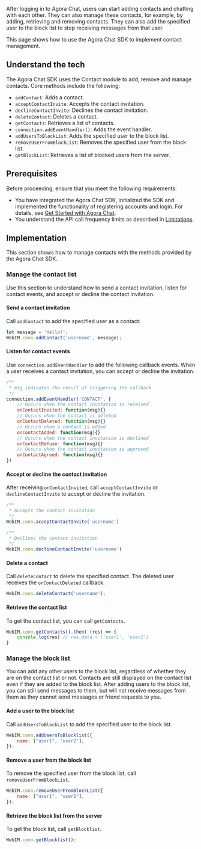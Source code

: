 After logging in to Agora Chat, users can start adding contacts and chatting with each other. They can also manage these contacts, for example, by adding, retrieving and removing contacts. They can also add the specified user to the block list to stop receiving messages from that user.

This page shows how to use the Agora Chat SDK to implement contact management.

## Understand the tech

The Agora Chat SDK uses the Contact module to add, remove and manage contacts. Core methods include the following:

- `addContact`: Adds a contact.
- `acceptContactInvite`: Accepts the contact invitation.
- `declineContactInvite`: Declines the contact invitation.
- `deleteContact`: Deletes a contact.
- `getContacts`: Retrieves a list of contacts.
- `connection.addEventHandler()`: Adds the event handler.
- `addUsersToBlockList`: Adds the specified user to the block list.
- `removeUserFromBlockList`: Removes the specified user from the block list.
- `getBlockList`: Retrieves a list of blocked users from the server.

## Prerequisites

Before proceeding, ensure that you meet the following requirements:

- You have integrated the Agora Chat SDK, initialized the SDK and implemented the functionality of registering accounts and login. For details, see [Get Started with Agora Chat](./agora_chat_get_started_web?platform=Web).
- You understand the API call frequency limits as described in [Limitations](./agora_chat_limitation?platform=Web).

## Implementation

This section shows how to manage contacts with the methods provided by the Agora Chat SDK.

### Manage the contact list

Use this section to understand how to send a contact invitation, listen for contact events, and accept or decline the contact invitation.

#### Send a contact invitation

Call `addContact` to add the specified user as a contact:

```javascript
let message = 'Hello!';
WebIM.conn.addContact('username', message);   
```

#### Listen for contact events

Use `connection.addEventHandler` to add the following callback events. When a user receives a contact invitation, you can accept or decline the invitation.

```javascript
/**
 * msg indicates the result of triggering the callback
 */
connection.addEventHandler('CONTACT', {
    // Occurs when the contact invitation is received
    onContactInvited: function(msg){}
    // Occurs when the contact is deleted
    onContactDeleted: function(msg){}
    // Occurs when a contact is added
    onContactAdded: function(msg){}
    // Occurs when the contact invitation is declined
    onContactRefuse: function(msg){} 
    // Occurs when the contact invitation is approved
    onContactAgreed: function(msg){} 
})
```

#### Accept or decline the contact invitation

After receiving `onContactInvited`, call `acceptContactInvite` or `declineContactInvite` to accept or decline the invitation.

```javascript
/**
 * Accepts the contact invitation
 */
WebIM.conn.acceptContactInvite('username')

/**
 * Declines the contact invitation
 */
WebIM.conn.declineContactInvite('username')
```

#### Delete a contact

Call `deleteContact` to delete the specified contact. The deleted user receives the `onContactDeleted` callback.

```javascript
WebIM.conn.deleteContact('username');   
```

#### Retrieve the contact list

To get the contact list, you can call `getContacts`.

```javascript
WebIM.conn.getContacts().then( (res) => {
    console.log(res) // res.data > ['user1', 'user2']
}
```

### Manage the block list

You can add any other users to the block list, regardless of whether they are on the contact list or not. Contacts are still displayed on the contact list even if they are added to the block list. After adding users to the block list,  you can still send messages to them, but will not receive messages from them as they cannot send messages or friend requests to you.

#### Add a user to the block list

Call `addUsersToBlockList` to add the specified user to the block list.

```javascript
WebIM.conn.addUsersToBlocklist({
    name: ["user1", "user2"],
});
```


#### Remove a user from the block list

To remove the specified user from the block list, call `removeUserFromBlockList`.

```javascript
WebIM.conn.removeUserFromBlockList({
    name: ["user1", "user2"],
});
```

#### Retrieve the block list from the server

To get the block list, call `getBlocklist`. 

```javascript
WebIM.conn.getBlocklist();
```